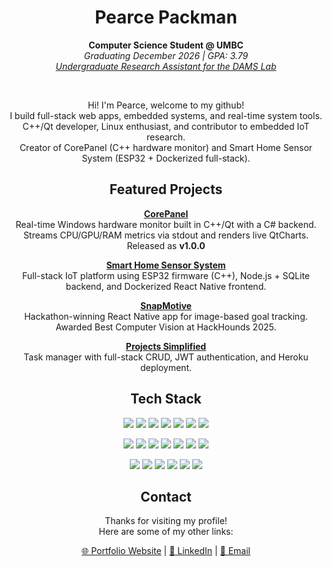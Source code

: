 <h1 align="center">Pearce Packman</h1>

<p align="center">
  <strong>Computer Science Student @ UMBC</strong><br>
  <em>Graduating December 2026 | GPA: 3.79</em><br>
  <em><a href="https://damslabumbc.github.io/" target="_blank">Undergraduate Research Assistant for the DAMS Lab</a></em><br>
</p>

<br>
<p align="center">
  Hi! I'm Pearce, welcome to my github!<br>
  I build full-stack web apps, embedded systems, and real-time system tools.<br>
  C++/Qt developer, Linux enthusiast, and contributor to embedded IoT research.<br>
  Creator of CorePanel (C++ hardware monitor) and Smart Home Sensor System (ESP32 + Dockerized full-stack).
</p>


<h2 align="center">Featured Projects</h2>

<p align="center">
  <strong><a href="https://github.com/pearcepackman/CorePanel">CorePanel</a></strong><br>
  Real-time Windows hardware monitor built in C++/Qt with a C# backend. Streams CPU/GPU/RAM metrics via stdout and renders live QtCharts.<br>
  Released as <strong>v1.0.0</strong>
</p>

<p align="center">
  <strong><a href="https://github.com/pearcepackman/Smart-home-dashboard">Smart Home Sensor System</a></strong><br>
  Full-stack IoT platform using ESP32 firmware (C++), Node.js + SQLite backend, and Dockerized React Native frontend.
</p>

<p align="center">
  <strong><a href="https://github.com/KentTDang/SnapMotive">SnapMotive</a></strong><br>
  Hackathon-winning React Native app for image-based goal tracking.<br>
  Awarded Best Computer Vision at HackHounds 2025.
</p>

<p align="center">
  <strong><a href="https://github.com/pearcepackman/ProjectManagementSite">Projects Simplified</a></strong><br>
  Task manager with full-stack CRUD, JWT authentication, and Heroku deployment.
</p>

<h2 align="center">Tech Stack</h2>
<p align="center">
  <img src="https://img.shields.io/badge/C++-00599C?style=flat&logo=c%2B%2B&logoColor=white" />
  <img src="https://img.shields.io/badge/C%23-68217A?style=flat&logo=c-sharp&logoColor=white" />
  <img src="https://img.shields.io/badge/ESP32-000000?style=flat&logo=espressif&logoColor=white" />
  <img src="https://img.shields.io/badge/LibreHardwareMonitor-222222?style=flat&logo=github&logoColor=white" />
  <img src="https://img.shields.io/badge/SQLite-003B57?style=flat&logo=sqlite&logoColor=white" />
  <img src="https://img.shields.io/badge/Docker-2496ED?style=flat&logo=docker&logoColor=white" />
  <img src="https://img.shields.io/badge/Bash-121011?style=flat&logo=gnu-bash&logoColor=white" />
</p>

<p align="center">
  <img src="https://img.shields.io/badge/React_Native-20232A?style=flat&logo=react&logoColor=61DAFB" />
  <img src="https://img.shields.io/badge/Node.js-339933?style=flat&logo=node.js&logoColor=white" />
  <img src="https://img.shields.io/badge/Express.js-000000?style=flat&logo=express&logoColor=white" />
  <img src="https://img.shields.io/badge/REST_API-6DB33F?style=flat&logo=spring&logoColor=white" />
  <img src="https://img.shields.io/badge/JSON-000000?style=flat&logo=json&logoColor=white" />
  <img src="https://img.shields.io/badge/Qt-41CD52?style=flat&logo=qt&logoColor=white" />
  <img src="https://img.shields.io/badge/QtCharts-41CD52?style=flat&logo=qt&logoColor=white" />
</p>

<p align="center">
  <img src="https://img.shields.io/badge/Linux-FCC624?style=flat&logo=linux&logoColor=black" />
  <img src="https://img.shields.io/badge/Arch_Linux-1793D1?style=flat&logo=arch-linux&logoColor=white" />
  <img src="https://img.shields.io/badge/NeoVim-57A143?style=flat&logo=neovim&logoColor=white" />
  <img src="https://img.shields.io/badge/Alacritty-F46D01?style=flat&logo=alacritty&logoColor=white" />
  <img src="https://img.shields.io/badge/i3wm-1C1C1C?style=flat&logo=i3&logoColor=white" />
  <img src="https://img.shields.io/badge/Hackathon_Winner-FF4081?style=flat&logo=devpost&logoColor=white" />
</p>



<h2 align="center">Contact</h2>

<p align="center">
  Thanks for visiting my profile!<br>
  Here are some of my other links:
</p>

<p align="center">
  <a href="https://pearcepackman.com/" target="_blank">🌐 Portfolio Website</a> |
  <a href="https://www.linkedin.com/in/pearce-packman/" target="_blank">🔗 LinkedIn</a> |
  <a href="mailto:pearcepackman@gmail.com">📧 Email</a>
</p>
